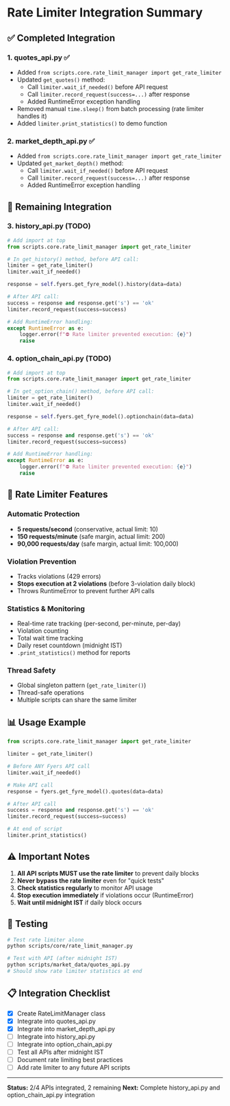 # Rate Limiter Integration Summary

## ✅ Completed Integration

### 1. **quotes_api.py** ✅
- Added `from scripts.core.rate_limit_manager import get_rate_limiter`
- Updated `get_quotes()` method:
  - Call `limiter.wait_if_needed()` before API request
  - Call `limiter.record_request(success=...)` after response
  - Added RuntimeError exception handling
- Removed manual `time.sleep()` from batch processing (rate limiter handles it)
- Added `limiter.print_statistics()` to demo function

### 2. **market_depth_api.py** ✅  
- Added `from scripts.core.rate_limit_manager import get_rate_limiter`
- Updated `get_market_depth()` method:
  - Call `limiter.wait_if_needed()` before API request
  - Call `limiter.record_request(success=...)` after response
  - Added RuntimeError exception handling

## 📝 Remaining Integration

### 3. **history_api.py** (TODO)
```python
# Add import at top
from scripts.core.rate_limit_manager import get_rate_limiter

# In get_history() method, before API call:
limiter = get_rate_limiter()
limiter.wait_if_needed()

response = self.fyers.get_fyre_model().history(data=data)

# After API call:
success = response and response.get('s') == 'ok'
limiter.record_request(success=success)

# Add RuntimeError handling:
except RuntimeError as e:
    logger.error(f"⛔ Rate limiter prevented execution: {e}")
    raise
```

### 4. **option_chain_api.py** (TODO)
```python
# Add import at top
from scripts.core.rate_limit_manager import get_rate_limiter

# In get_option_chain() method, before API call:
limiter = get_rate_limiter()
limiter.wait_if_needed()

response = self.fyers.get_fyre_model().optionchain(data=data)

# After API call:
success = response and response.get('s') == 'ok'
limiter.record_request(success=success)

# Add RuntimeError handling:
except RuntimeError as e:
    logger.error(f"⛔ Rate limiter prevented execution: {e}")
    raise
```

## 🎯 Rate Limiter Features

### Automatic Protection
- **5 requests/second** (conservative, actual limit: 10)
- **150 requests/minute** (safe margin, actual limit: 200)
- **90,000 requests/day** (safe margin, actual limit: 100,000)

### Violation Prevention  
- Tracks violations (429 errors)
- **Stops execution at 2 violations** (before 3-violation daily block)
- Throws RuntimeError to prevent further API calls

### Statistics & Monitoring
- Real-time rate tracking (per-second, per-minute, per-day)
- Violation counting
- Total wait time tracking
- Daily reset countdown (midnight IST)
- `.print_statistics()` method for reports

### Thread Safety
- Global singleton pattern (`get_rate_limiter()`)
- Thread-safe operations
- Multiple scripts can share the same limiter

## 📊 Usage Example

```python
from scripts.core.rate_limit_manager import get_rate_limiter

limiter = get_rate_limiter()

# Before ANY Fyers API call
limiter.wait_if_needed()

# Make API call
response = fyers.get_fyre_model().quotes(data=data)

# After API call
success = response and response.get('s') == 'ok'
limiter.record_request(success=success)

# At end of script
limiter.print_statistics()
```

## ⚠️ Important Notes

1. **All API scripts MUST use the rate limiter** to prevent daily blocks
2. **Never bypass the rate limiter** even for "quick tests"
3. **Check statistics regularly** to monitor API usage
4. **Stop execution immediately** if violations occur (RuntimeError)
5. **Wait until midnight IST** if daily block occurs

## 🧪 Testing

```bash
# Test rate limiter alone
python scripts/core/rate_limit_manager.py

# Test with API (after midnight IST)
python scripts/market_data/quotes_api.py
# Should show rate limiter statistics at end
```

## 📋 Integration Checklist

- [x] Create RateLimitManager class
- [x] Integrate into quotes_api.py
- [x] Integrate into market_depth_api.py  
- [ ] Integrate into history_api.py
- [ ] Integrate into option_chain_api.py
- [ ] Test all APIs after midnight IST
- [ ] Document rate limiting best practices
- [ ] Add rate limiter to any future API scripts

---

**Status:** 2/4 APIs integrated, 2 remaining
**Next:** Complete history_api.py and option_chain_api.py integration
